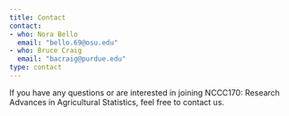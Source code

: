 ```yaml
---
title: Contact
contact:
- who: Nora Bello
  email: "bello.69@osu.edu"
- who: Bruce Craig
  email: "bacraig@purdue.edu"
type: contact
---
```


If you have any questions or are interested in joining NCCC170: Research Advances in Agricultural Statistics, feel free to contact us.